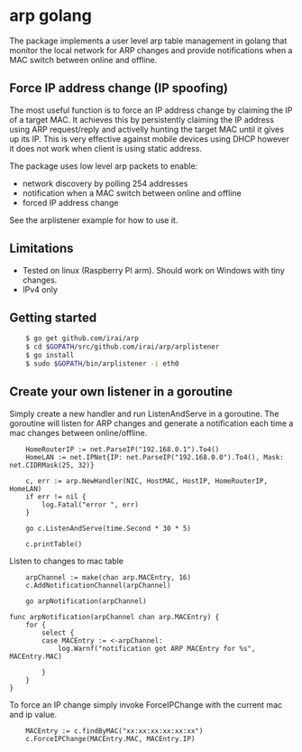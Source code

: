 # arp golang

The package implements a user level arp table management in golang that
monitor the local network for ARP changes and provide notifications
when a MAC switch between online and offline.

## Force IP address change (IP spoofing)
The most useful function is to force an IP address change by claiming
the IP of a target MAC. It achieves this by persistently claiming the 
IP address using ARP request/reply and activelly hunting the target MAC
until it gives up its IP. This is very effective against mobile devices 
using DHCP however it does not work when client is using static address. 


The package uses low level arp packets to enable:
* network discovery by polling 254 addresses 
* notification when a MAC switch between online and offline
* forced IP address change 

See the arplistener example for how to use it.

Limitations
-----------
* Tested on linux (Raspberry PI arm). Should work on Windows with tiny changes.
* IPv4 only


Getting started
---------------
```bash
	$ go get github.com/irai/arp
	$ cd $GOPATH/src/github.com/irai/arp/arplistener
	$ go install
	$ sudo $GOPATH/bin/arplistener -i eth0
```

Create your own listener in a goroutine
---------------------------------------
Simply create a new handler and run ListenAndServe in a goroutine. The goroutine will
listen for ARP changes and generate a notification each time a mac changes between online/offline.

```golang
	HomeRouterIP := net.ParseIP("192.168.0.1").To4()
	HomeLAN := net.IPNet{IP: net.ParseIP("192.168.0.0").To4(), Mask: net.CIDRMask(25, 32)}

	c, err := arp.NewHandler(NIC, HostMAC, HostIP, HomeRouterIP, HomeLAN)
	if err != nil {
		log.Fatal("error ", err)
	}

	go c.ListenAndServe(time.Second * 30 * 5)

	c.printTable()
```

Listen to changes to mac table
```golang
    arpChannel := make(chan arp.MACEntry, 16)
	c.AddNotificationChannel(arpChannel)

	go arpNotification(arpChannel)
```

```golang
func arpNotification(arpChannel chan arp.MACEntry) {
	for {
		select {
		case MACEntry := <-arpChannel:
			log.Warnf("notification got ARP MACEntry for %s", MACEntry.MAC)

		}
	}
}
```

To force an IP change simply invoke ForceIPChange with the current mac and ip value.
```golang
	MACEntry := c.findByMAC("xx:xx:xx:xx:xx:xx")
	c.ForceIPChange(MACEntry.MAC, MACEntry.IP)
```
